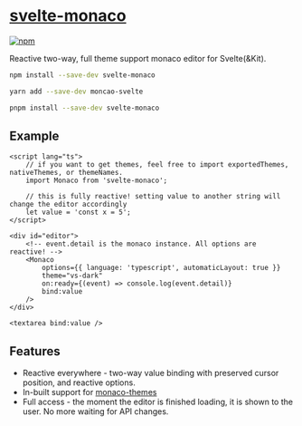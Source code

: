 # [svelte-monaco](https://leodog896.github.io/svelte-monaco)

[![npm](https://img.shields.io/npm/v/svelte-monaco)](https://npmjs.com/package/svelte-monaco)

Reactive two-way, full theme support monaco editor for Svelte(&Kit).

```sh
npm install --save-dev svelte-monaco
```

```sh
yarn add --save-dev moncao-svelte
```

```sh
pnpm install --save-dev svelte-monaco
```

## Example

```svelte
<script lang="ts">
	// if you want to get themes, feel free to import exportedThemes, nativeThemes, or themeNames.
	import Monaco from 'svelte-monaco';

	// this is fully reactive! setting value to another string will change the editor accordingly
	let value = 'const x = 5';
</script>

<div id="editor">
	<!-- event.detail is the monaco instance. All options are reactive! -->
	<Monaco
		options={{ language: 'typescript', automaticLayout: true }}
		theme="vs-dark"
		on:ready={(event) => console.log(event.detail)}
		bind:value
	/>
</div>

<textarea bind:value />
```

## Features
- Reactive everywhere - two-way value binding with preserved cursor position, and reactive options.
- In-built support for [monaco-themes](https://github.com/brijeshb42/monaco-themes)
- Full access - the moment the editor is finished loading, it is shown to the user. No more waiting for API changes.
